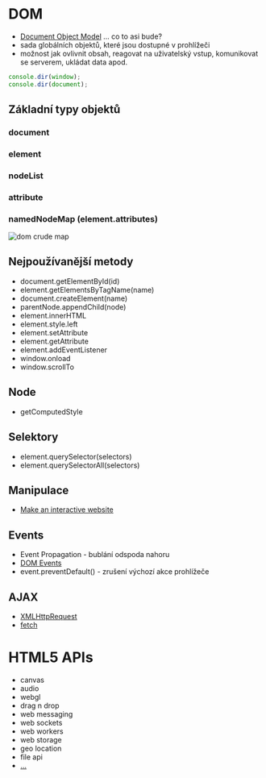 # DOM

- [Document Object Model](https://developer.mozilla.org/en-US/docs/Web/API/Document_Object_Model) ... co to asi bude?
- sada globálních objektů, které jsou dostupné v prohlížeči
- možnost jak ovlivnit obsah, reagovat na uživatelský vstup, komunikovat se serverem, ukládat data apod.


```js
console.dir(window);
console.dir(document);
```

## Základní typy objektů

### document   

### element 

### nodeList    

### attribute   

### namedNodeMap (element.attributes)

![dom crude map](http://html5tutorial.com/dom-inheritance-map/dom-crude-map.png)


## Nejpoužívanější metody 

- document.getElementById(id)
- element.getElementsByTagName(name)
- document.createElement(name)
- parentNode.appendChild(node)
- element.innerHTML
- element.style.left
- element.setAttribute
- element.getAttribute
- element.addEventListener
- window.onload
- window.scrollTo

## Node

- getComputedStyle

## Selektory

- element.querySelector(selectors)
- element.querySelectorAll(selectors)

## Manipulace 

- [Make an interactive website](https://www.codecademy.com/skills/make-an-interactive-website)

## Events

- Event Propagation - bublání odspoda nahoru
- [DOM Events](http://devdocs.io/dom_events/)
- event.preventDefault() - zrušení výchozí akce prohlížeče

## AJAX

- [XMLHttpRequest](http://devdocs.io/dom/xmlhttprequest/using_xmlhttprequest)
- [fetch](http://devdocs.io/dom/fetch_api/using_fetch)

# HTML5 APIs
- canvas
- audio
- webgl
- drag n drop
- web messaging
- web sockets
- web workers
- web storage
- geo location
- file api
- [...](http://html5index.org)
